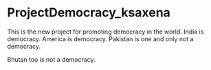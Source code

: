 # ProjectDemocracy_ksaxena
This is the new project for promoting democracy in the world.
India is democracy.
America is democracy.
Pakistan is one and only not a democracy.

Bhutan too is not a democracy.